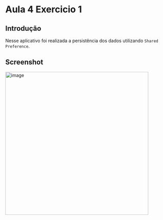 # Aula 4 Exercicio 1

## Introdução
Nesse aplicativo foi realizada a persistência dos dados utilizando `Shared Preference`.

## Screenshot
<img width="446" alt="image" src="https://user-images.githubusercontent.com/67007295/184026301-fb2a17ef-6d59-4176-b58b-8671a1150781.png">